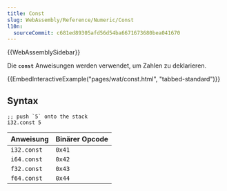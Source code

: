 ```yaml
---
title: Const
slug: WebAssembly/Reference/Numeric/Const
l10n:
  sourceCommit: c681ed89305afd56d54ba6671673680bea041670
---
```


{{WebAssemblySidebar}}

Die **`const`** Anweisungen werden verwendet, um Zahlen zu deklarieren.

{{EmbedInteractiveExample("pages/wat/const.html", "tabbed-standard")}}

## Syntax

```wasm
;; push `5` onto the stack
i32.const 5
```

| Anweisung   | Binärer Opcode |
| ----------- | -------------- |
| `i32.const` | `0x41`         |
| `i64.const` | `0x42`         |
| `f32.const` | `0x43`         |
| `f64.const` | `0x44`         |
